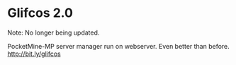 # Glifcos 2.0  

Note: No longer being updated.


PocketMine-MP server manager run on webserver. Even better than before.
http://bit.ly/glifcos
